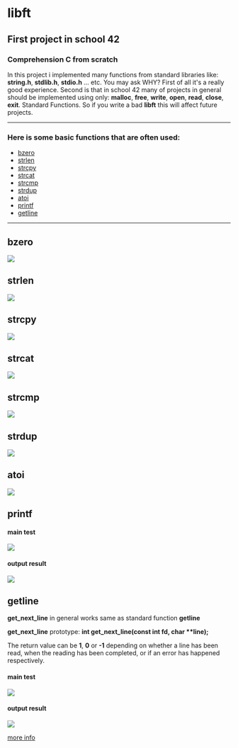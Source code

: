 # libft
## First project in school 42
### Comprehension C from scratch

In this project i implemented many functions from standard libraries like: **string.h**, **stdlib.h**, **stdio.h** ... etc. You may ask WHY? First of all it's a really good experience. Second is that in school 42 many of projects in general should be implemented using only: **malloc**, **free**, **write**, **open**, **read**, **close**, **exit**. Standard Functions. So if you write a bad **libft** this will affect future projects.

***
### Here is some basic functions that are often used:
* [bzero](#bzero)
* [strlen](#strlen)
* [strcpy](#strcpy)
* [strcat](#strcat)
* [strcmp](#strcmp)
* [strdup](#strdup)
* [atoi](#atoi)
* [printf](#printf)
* [getline](#getline)
***

## bzero
![](https://github.com/prippa/my-projects-media/blob/main/libft/UnluckyAmbitiousCockerspaniel-size_restricted.png)

## strlen
![](https://github.com/prippa/my-projects-media/blob/main/libft/DentalSillyGalah-size_restricted.png)

## strcpy
![](https://github.com/prippa/my-projects-media/blob/main/libft/ThunderousSkeletalClumber-size_restricted.png)

## strcat
![](https://github.com/prippa/my-projects-media/blob/main/libft/NearAdvancedArgentineruddyduck-size_restricted.png)

## strcmp
![](https://github.com/prippa/my-projects-media/blob/main/libft/OrangeResponsibleHawaiianmonkseal-size_restricted.png)

## strdup
![](https://github.com/prippa/my-projects-media/blob/main/libft/LeftHeavenlyHorseshoebat-size_restricted.png)

## atoi
![](https://github.com/prippa/my-projects-media/blob/main/libft/SlimThatAntlion-size_restricted.png)

## printf
#### main test
![](https://github.com/prippa/my-projects-media/blob/main/libft/DeafeningDisfiguredKakapo-size_restricted.png)
#### output result
![](https://github.com/prippa/my-projects-media/blob/main/libft/FirsthandHelpfulKob-size_restricted.png)

## getline
**get_next_line** in general works same as standard function **getline**

**get_next_line** prototype: **int    get_next_line(const int fd, char \*\*line);**

The return value can be **1**, **0** or **-1** depending on whether a line has been read,
when the reading has been completed, or if an error has happened respectively.
#### main test
![](https://github.com/prippa/my-projects-media/blob/main/libft/AdoredBleakButterfly-size_restricted.png)
#### output result
![](https://github.com/prippa/my-projects-media/blob/main/libft/GNL_output.png)

[more info](https://github.com/prippa/libft/blob/master/libft.en.pdf)
